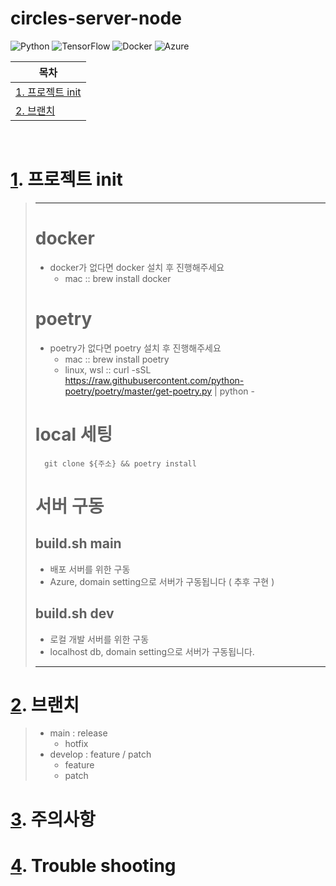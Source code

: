 # circles-server-node

![Python](https://img.shields.io/badge/python-3670A0?style=for-the-badge&logo=python&logoColor=ffdd54)
![TensorFlow](https://img.shields.io/badge/TensorFlow-%23FF6F00.svg?style=for-the-badge&logo=TensorFlow&logoColor=white)
![Docker](https://img.shields.io/badge/docker-%230db7ed.svg?style=for-the-badge&logo=docker&logoColor=white)
![Azure](https://img.shields.io/badge/azure-%230072C6.svg?style=for-the-badge&logo=microsoftazure&logoColor=white)


| <a id="a1"></a>목차         |
| --------------------------- |
| [1. 프로젝트 init](#1)<br/> |
| [2. 브랜치 ](#2)<br/>       |

<br/>

# <a id="1"></a>[1](#a1). 프로젝트 init

> ---
>
> # docker
>
> - docker가 없다면 docker 설치 후 진행해주세요
>   - mac :: brew install docker
>
> # poetry
> - poetry가 없다면 poetry 설치 후 진행해주세요
>   - mac :: brew install poetry
>   - linux, wsl :: curl -sSL https://raw.githubusercontent.com/python-poetry/poetry/master/get-poetry.py | python -
> # local 세팅
>
>       git clone ${주소} && poetry install
>
> # 서버 구동
>
> ## build.sh main
>
> - 배포 서버를 위한 구동
> - Azure, domain setting으로 서버가 구동됩니다 ( 추후 구현 )
>
> ## build.sh dev
>
> - 로컬 개발 서버를 위한 구동
> - localhost db, domain setting으로 서버가 구동됩니다.
>
> ---

# <a id="2"></a>[2](#a1). 브랜치
> - main : release 
>   - hotfix
> - develop : feature / patch 
>   - feature
>   - patch
# <a id="3"></a>[3](#a1). 주의사항

# <a id="3"></a>[4](#a1). Trouble shooting
